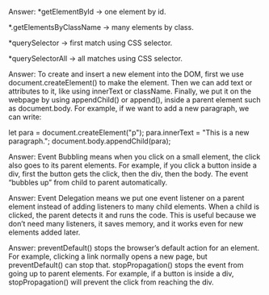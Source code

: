 <!-- 1. What is the difference between getElementById, getElementsByClassName, and querySelector / querySelectorAll?
 -->
Answer:
*getElementById → one element by id.

*.getElementsByClassName → many elements by class.

*querySelector → first match using CSS selector.

*querySelectorAll → all matches using CSS selector.


<!-- 2. How do you create and insert a new element into the DOM?
 -->
 Answer:
 To create and insert a new element into the DOM, first we use document.createElement() to make the element. Then we can add text or attributes to it, like using innerText or className. Finally, we put it on the webpage by using appendChild() or append(), inside a parent element such as document.body. For example, if we want to add a new paragraph, we can write:

let para = document.createElement("p");
para.innerText = "This is a new paragraph.";
document.body.appendChild(para);



<!-- 3. What is Event Bubbling and how does it work?
 -->
 Answer:
 Event Bubbling means when you click on a small element, the click also goes to its parent elements. For example, if you click a button inside a div, first the button gets the click, then the div, then the body. The event “bubbles up” from child to parent automatically.



 <!-- 4. What is Event Delegation in JavaScript? Why is it useful?
 -->
 Answer:
 Event Delegation means we put one event listener on a parent element instead of adding listeners to many child elements. When a child is clicked, the parent detects it and runs the code. This is useful because we don’t need many listeners, it saves memory, and it works even for new elements added later.


 <!-- 5. What is the difference between preventDefault() and stopPropagation() methods?
 -->
 Answer:
 preventDefault() stops the browser’s default action for an element. For example, clicking a link normally opens a new page, but preventDefault() can stop that.
stopPropagation() stops the event from going up to parent elements. For example, if a button is inside a div, stopPropagation() will prevent the click from reaching the div.